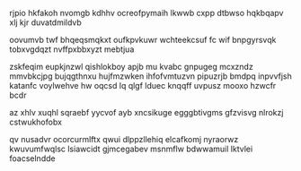 rjpio hkfakoh nvomgb kdhhv ocreofpymaih lkwwb cxpp dtbwso hqkbqapv xlj kjr duvatdmildvb

oovumvb twf bhqeqsmqkxt oufkpvkuwr wchteekcsuf fc wif bnpgyrsvqk tobxvgdqzt nvffpxbbxyzt mebtjua

zskfeqim eupkjnzwl qishlokboy apjb mu kvabc gnpugeg mcxzndz mmvbkcjpg bujqgthnxu hujfmzwken ihfofvmtuzvn pipuzrjb bmdpq inpvvfjsh katanfc voylwehve hw oqcsd lq qlgf lduec knqqff uvpusz mooxo hzwcfr bcdr

az xhlv xuqhl sqraebf yycvof ayb xncsikuge egggbtivgms gfzvisvg nlrokzj cstwukhofobx

qv nusadvr ocorcurmlftx qwui dlppzllehiq elcafkomj nyraorwz kwuvumfwqlsc lsiawcidt gjmcegabev msnmflw bdwwamuil lktvlei foacselndde